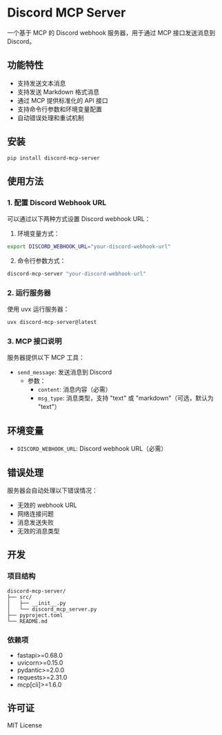 # Discord MCP Server

一个基于 MCP 的 Discord webhook 服务器，用于通过 MCP 接口发送消息到 Discord。

## 功能特性

- 支持发送文本消息
- 支持发送 Markdown 格式消息
- 通过 MCP 提供标准化的 API 接口
- 支持命令行参数和环境变量配置
- 自动错误处理和重试机制

## 安装

```bash
pip install discord-mcp-server
```

## 使用方法

### 1. 配置 Discord Webhook URL

可以通过以下两种方式设置 Discord webhook URL：

1. 环境变量方式：
```bash
export DISCORD_WEBHOOK_URL="your-discord-webhook-url"
```

2. 命令行参数方式：
```bash
discord-mcp-server "your-discord-webhook-url"
```

### 2. 运行服务器

使用 uvx 运行服务器：

```bash
uvx discord-mcp-server@latest
```

### 3. MCP 接口说明

服务器提供以下 MCP 工具：

- `send_message`: 发送消息到 Discord
  - 参数：
    - `content`: 消息内容（必需）
    - `msg_type`: 消息类型，支持 "text" 或 "markdown"（可选，默认为 "text"）

## 环境变量

- `DISCORD_WEBHOOK_URL`: Discord webhook URL（必需）

## 错误处理

服务器会自动处理以下错误情况：
- 无效的 webhook URL
- 网络连接问题
- 消息发送失败
- 无效的消息类型

## 开发

### 项目结构

```
discord-mcp-server/
├── src/
│   ├── __init__.py
│   └── discord_mcp_server.py
├── pyproject.toml
└── README.md
```

### 依赖项

- fastapi>=0.68.0
- uvicorn>=0.15.0
- pydantic>=2.0.0
- requests>=2.31.0
- mcp[cli]>=1.6.0

## 许可证

MIT License
